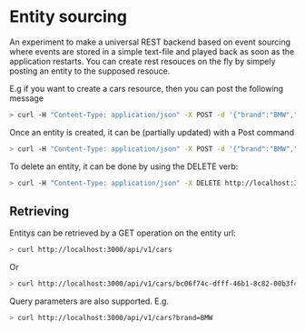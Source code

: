 ﻿# Entity sourcing

An experiment to make a universal REST backend based on event sourcing where events are stored in a simple text-file and played back as soon as the application restarts.
You can create rest resouces on the fly by simpely posting an entity to the supposed resouce.

E.g if you want to create a cars resource, then you can post the following message
```bash
> curl -H "Content-Type: application/json" -X POST -d '{"brand":"BMW","type":"320D"}' http://localhost:3000/api/v1/cars
```

Once an entity is created, it can be (partially updated) with a Post command
```bash
> curl -H "Content-Type: application/json" -X POST -d '{"brand":"BMW","type":"320D", "power":"139kW"}' http://localhost:3000/api/v1/cars/bc06f74c-dfff-46b1-8c82-00b3f4de71db
```

To delete an entity, it can be done by using the DELETE verb:
```bash
> curl -H "Content-Type: application/json" -X DELETE http://localhost:3000/api/v1/cars/bc06f74c-dfff-46b1-8c82-00b3f4de71db
```

## Retrieving
Entitys can be retrieved by a GET operation on the entity url:
```bash
> curl http://localhost:3000/api/v1/cars
```
Or
```bash
> curl http://localhost:3000/api/v1/cars/bc06f74c-dfff-46b1-8c82-00b3f4de71db
```
Query parameters are also supported. E.g.
```bash
> curl http://localhost:3000/api/v1/cars?brand=BMW
```

